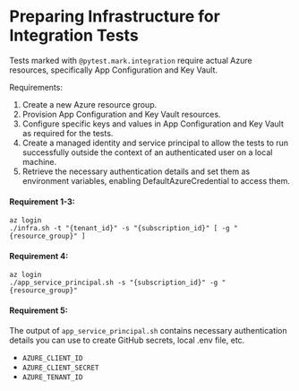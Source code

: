 # Preparing Infrastructure for Integration Tests

Tests marked with `@pytest.mark.integration` require actual Azure resources, specifically App Configuration and Key Vault.

Requirements:
1) Create a new Azure resource group.
2) Provision App Configuration and Key Vault resources.
3) Configure specific keys and values in App Configuration and Key Vault as required for the tests.
4) Create a managed identity and service principal to allow the tests to run successfully outside the context of an authenticated user on a local machine.
5) Retrieve the necessary authentication details and set them as environment variables, enabling DefaultAzureCredential to access them.

#### Requirement 1-3:

```shell
az login
./infra.sh -t "{tenant_id}" -s "{subscription_id}" [ -g "{resource_group}" ]
```

#### Requirement 4:

```shell
az login
./app_service_principal.sh -s "{subscription_id}" -g "{resource_group}"
```

#### Requirement 5:

The output of `app_service_principal.sh` contains necessary authentication details you can use to create GitHub secrets, local .env file, etc.

* `AZURE_CLIENT_ID`
* `AZURE_CLIENT_SECRET`
* `AZURE_TENANT_ID`